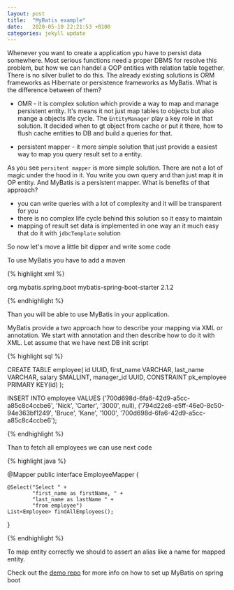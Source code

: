 ```yaml
---
layout: post
title:  "MyBatis example"
date:   2020-05-10 22:21:53 +0100
categories: jekyll update
---
```


Whenever you want to create a application ypu have to persist data somewhere. Most serious
functions need a proper DBMS for resolve this problem, but how we can handel a OOP entities
with relation table together. There is no silver bullet to do this. The already existing solutions
is ORM frameworks as Hibernate or persistence frameworks as MyBatis. What is the difference between of
them?

* OMR - it is complex solution which provide a way to map and manage persistent entity. It's means 
it not just map tables to objects but also mange a objects life cycle. The `EntityManager` play a 
key role in that solution. It decided when to gt object from cache or put it there, how
to flush cache entities to DB and build a queries for that.

* persistent mapper - it more simple solution that just provide a easiest way to map you query result set 
to a entity. 

As you see `persitent mapper` is more simple solution. There are not a lot of magic under the hood in it. 
You write you own query and than just map it in OP entity. And MyBatis is a persistent mapper. What is
benefits of that approach?

* you can write queries with a lot of complexity and it will be transparent for you
* there is no complex life cycle behind this solution so it easy to maintain
* mapping of result set data is implemented in one way an it much easy that do it with `jdbcTemplate` solution

So now let's move a little bit dipper and write some code

To use MyBatis you have to add a maven

{% highlight xml %}

<dependency>
    <groupId>org.mybatis.spring.boot</groupId>
    <artifactId>mybatis-spring-boot-starter</artifactId>
    <version>2.1.2</version>
</dependency>

{% endhighlight %}

Than you will be able to use MyBatis in your application. 

MyBatis provide a two approach how to describe your mapping via XML or annotation. We start with annotation and 
then describe how to do it with XML. Let assume that we have next DB init script

{% highlight sql %}

CREATE TABLE employee(
    id UUID,
    first_name VARCHAR,
    last_name VARCHAR,
    salary SMALLINT,
    manager_id UUID,
    CONSTRAINT pk_employee PRIMARY KEY(id)
);

INSERT INTO employee
VALUES
    ('700d698d-6fa6-42d9-a5cc-a85c8c4ccbe6', 'Nick', 'Carter', '3000', null),
    ('794d22e8-e5ff-46e0-8c50-94e363bf1249', 'Bruce', 'Kane', '1000', '700d698d-6fa6-42d9-a5cc-a85c8c4ccbe6');

{% endhighlight %}

Than to fetch all employees we can use next code

{% highlight java %}

@Mapper
public interface EmployeeMapper {

    @Select("Select " +
            "first_name as firstName, " +
            "last_name as lastName " +
            "from employee")
    List<Employee> findAllEmployees();
}

{% endhighlight %}



To map entity correctly we should to assert an alias like a name for mapped entity. 

Check out the [demo repo][demo] for more info on how to set up MyBatis on spring boot 

[demo]: https://github.com/Kapetingi/mybatis-demo

